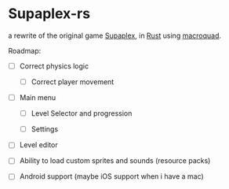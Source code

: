 # Supaplex-rs

a rewrite of the original game [Supaplex](https://en.wikipedia.org/wiki/Supaplex), in [Rust](https://www.rust-lang.org/) using [macroquad](https://github.com/not-fl3/macroquad).



Roadmap:

- [ ] Correct physics logic
  
  - [ ] Correct player movement

- [ ] Main menu
  
  - [ ] Level Selector and progression
  
  - [ ] Settings

- [ ] Level editor

- [ ] Ability to load custom sprites and sounds (resource packs)

- [ ] Android support (maybe iOS support when i have a mac)
